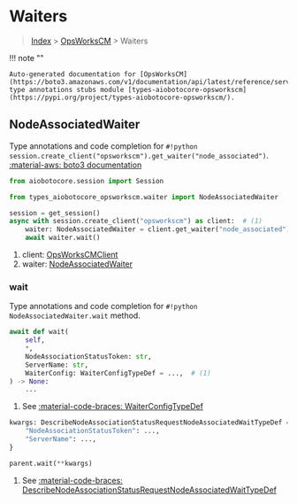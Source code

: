 # Waiters

> [Index](../README.md) > [OpsWorksCM](./README.md) > Waiters

!!! note ""

    Auto-generated documentation for [OpsWorksCM](https://boto3.amazonaws.com/v1/documentation/api/latest/reference/services/opsworkscm.html#OpsWorksCM)
    type annotations stubs module [types-aiobotocore-opsworkscm](https://pypi.org/project/types-aiobotocore-opsworkscm/).

## NodeAssociatedWaiter

Type annotations and code completion for `#!python session.create_client("opsworkscm").get_waiter("node_associated")`.
[:material-aws: boto3 documentation](https://boto3.amazonaws.com/v1/documentation/api/latest/reference/services/opsworkscm.html#OpsWorksCM.Waiter.NodeAssociated)

```python title="Usage example"
from aiobotocore.session import Session

from types_aiobotocore_opsworkscm.waiter import NodeAssociatedWaiter

session = get_session()
async with session.create_client("opsworkscm") as client:  # (1)
    waiter: NodeAssociatedWaiter = client.get_waiter("node_associated")  # (2)
    await waiter.wait()
```

1. client: [OpsWorksCMClient](./client.md)
2. waiter: [NodeAssociatedWaiter](./waiters.md#nodeassociatedwaiter)


### wait

Type annotations and code completion for `#!python NodeAssociatedWaiter.wait` method.

```python title="Method definition"
await def wait(
    self,
    *,
    NodeAssociationStatusToken: str,
    ServerName: str,
    WaiterConfig: WaiterConfigTypeDef = ...,  # (1)
) -> None:
    ...
```

1. See [:material-code-braces: WaiterConfigTypeDef](./type_defs.md#waiterconfigtypedef) 


```python title="Usage example with kwargs"
kwargs: DescribeNodeAssociationStatusRequestNodeAssociatedWaitTypeDef = {  # (1)
    "NodeAssociationStatusToken": ...,
    "ServerName": ...,
}

parent.wait(**kwargs)
```

1. See [:material-code-braces: DescribeNodeAssociationStatusRequestNodeAssociatedWaitTypeDef](./type_defs.md#describenodeassociationstatusrequestnodeassociatedwaittypedef) 
